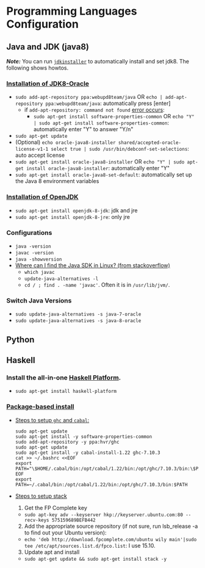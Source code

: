 # Programming Languages Configuration

## Java and JDK (java8)

***Note:*** You can run [`jdkinstaller`](https://github.com/hengxin/config-my-ubuntu/blob/master/programming-environment/jdkinstaller.sh) to automatically install and set jdk8.
The following shows howtos.

### [Installation of JDK8-Oracle](http://www.webupd8.org/2012/09/install-oracle-java-8-in-ubuntu-via-ppa.html)
- `sudo add-apt-repository ppa:webupd8team/java` OR `echo | add-apt-repository ppa:webupd8team/java`: automatically press [enter]
  - if `add-apt-repository: command not found` [error occurs](https://pricklytech.wordpress.com/2014/05/16/ubuntu-server-14-4-trusty-add-apt-repository-command-not-found/): 
    - `sudo apt-get install software-properties-common` OR `echo "Y" | sudo apt-get install software-properties-common`: automatically enter "Y" to answer "Y/n"
- `sudo apt-get update`
- (Optional) `echo oracle-java8-installer shared/accepted-oracle-license-v1-1 select true | sudo /usr/bin/debconf-set-selections`: auto accept license
- `sudo apt-get install oracle-java8-installer` OR `echo "Y" | sudo apt-get install oracle-java8-installer`: automatically enter "Y"
- `sudo apt-get install oracle-java8-set-default`: automatically set up the Java 8 environment variables

### [Installation of OpenJDK](http://askubuntu.com/a/464894/306000)
- `sudo apt-get install openjdk-8-jdk`: jdk and jre
- `sudo apt-get install openjdk-8-jre`: only jre

### Configurations
- `java -version`
- `javac -version`
- `java -showversion`
- [Where can I find the Java SDK in Linux? (from stackoverflow)](http://stackoverflow.com/q/5251323/1833118)
  - `which javac`
  - `update-java-alternatives -l`
  - `cd / ; find . -name 'javac'`. Often it is in `/usr/lib/jvm/`.

### Switch Java Versions
- `sudo update-java-alternatives -s java-7-oracle`
- `sudo update-java-alternatives -s java-8-oracle`

## Python

## Haskell

### Install the all-in-one [Haskell Platform](https://www.haskell.org/platform/).
- `sudo apt-get install haskell-platform`

### [Package-based install](https://www.haskell.org/downloads/linux)

- [Steps to setup `ghc` and `cabal`:](https://www.haskell.org/downloads/linux)

	```
	sudo apt-get update
	sudo apt-get install -y software-properties-common
	sudo add-apt-repository -y ppa:hvr/ghc
	sudo apt-get update
	sudo apt-get install -y cabal-install-1.22 ghc-7.10.3
	cat >> ~/.bashrc <<EOF
	export PATH="\$HOME/.cabal/bin:/opt/cabal/1.22/bin:/opt/ghc/7.10.3/bin:\$PATH"
	EOF
	export PATH=~/.cabal/bin:/opt/cabal/1.22/bin:/opt/ghc/7.10.3/bin:$PATH
	```
- [Steps to setup stack](https://github.com/commercialhaskell/stack/blob/master/doc/install_and_upgrade.md#ubuntu)

  1. Get the FP Complete key
	- `sudo apt-key adv --keyserver hkp://keyserver.ubuntu.com:80 --recv-keys 575159689BEFB442`
  2. Add the appropriate source repository (if not sure, run lsb_release -a to find out your Ubuntu version):
    - `echo 'deb http://download.fpcomplete.com/ubuntu wily main'|sudo tee /etc/apt/sources.list.d/fpco.list`: I use 15.10.
  3. Update apt and install
    - `sudo apt-get update && sudo apt-get install stack -y`
